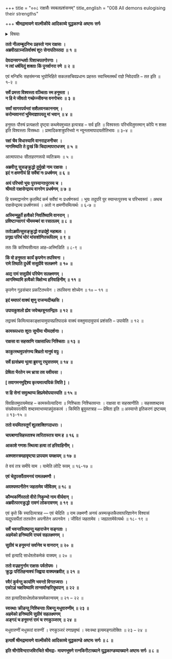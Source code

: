 +++
title = "००८ राक्षसैः स्वबलप्रशंसनम्"
title_english = "008 All demons eulogising their strengths"

+++
**श्रीमद्रामायणे** **वाल्मीकीये** **आदिकाव्ये युद्धकाण्डे** **अष्टमः** **सर्गः**


<details><summary>विषयाः</summary>

प्रहस्तादिभीरावणंप्रत्यास्मश्लाघनपूर्वकं रामादिवधप्रतिज्ञानेन समाश्वासनम् ॥ १ ॥

</details>


**ततो नीलाम्बुदनिभः प्रहस्तो नाम राक्षसः** **।  
अब्रवीत्प्राञ्जलिर्वाक्यं शूरः सेनापतिस्तदा** **॥** **१** **॥**

**देवदानवगन्धर्वाः पिशाचपतगोरगाः** **।  
न त्वां धर्षयितुं शक्ताः किं पुनर्वानरा रणे** **॥** **२** **॥**

एवं मन्त्रिभिः सहसंमन्त्र्य भूयोभिहिते सकलसचिवप्रधानः प्रहस्तः स्वाभिमतमर्थं राज्ञे निवेदयति – तत इति ॥ १-२ ॥



**सर्वे प्रमत्ता विश्वस्ता वञ्चिताः स्म हनूमता** **।  
न हि मे जीवतो गच्छेज्जीवन्स वनगोचरः** **॥** **३** **॥**

**सर्वां सागरपर्यन्तां सशैलवनकाननाम्** **।  
करोम्यवानरां भूमिमाज्ञापयतु मां भवान्** **॥** **४** **॥**

हनुमतः पौरुषं प्रत्यक्षतो दृष्ट्वा कथमेवमुच्यत इत्यत्राह – सर्व इति ॥ विश्वस्ताः परिभवितुमस्मान् कोपि न शक्त इति विश्वस्ताः विस्रब्धाः । प्रामादिकशत्रुपरिभवो न न्यूनतामापादयतीतिभावः ॥ ३–४ ॥



**रक्षां चैव विधास्यामि वानराद्रजनीचर** **।  
नागमिष्यति ते दुःखं किं चिदात्मापराधजम्** **॥** **५** **॥**

आत्मापराधः सीताहरणरूपो व्यतिक्रमः ॥ ५ ॥



**अब्रवीत्तु** **सुसङ्क्रुद्धो दुर्मुखो नाम राक्षसः** **।  
इदं न क्षमणीयं हि सर्वेषां नः प्रधर्षणम्** **॥** **६** **॥**

**अयं परिभवो भूयः पुरस्यान्तःपुरस्य च** **।  
श्रीमतो राक्षसेन्द्रस्य वानरेण** **प्रधर्षणम्** **॥** **७** **॥**

हि यस्माद्वानरेण कृतमिदं कर्म सर्वेषां नः प्रधर्षणरूपं । भूयः तदुपरि पुर स्यान्तःपुरस्य च परिभवरूपं । अथच राक्षसेन्द्रस्य प्रधर्षणरूपं । अतो न क्षमणीयमित्यर्थः ॥ ६-७ ॥



**अस्मिन्मुहूर्ते हत्वैको निवर्तिष्यामि वानरान्** **।  
प्रविष्टान्सागरं भीममम्बरं वा रसातलम्** **॥** **८** **॥**

**ततोऽब्रवीत्सुसङ्क्रुद्धो वज्रदंष्ट्रो महाबलः** **।  
प्रगृह्य परिघं घोरं मांसशोणितरूपितम्** **॥** **९** **॥**

ततः किं करिष्यसीत्यत आह–अस्मिन्निति ॥ ८-९ ॥



**किं वो हनुमता कार्यं कृपणेन तपस्विना** **।  
रामे तिष्ठति दुर्धर्षे** **ससुग्रीवे सलक्ष्मणे** **॥** **१०** **॥**

**अद्य रामं ससुग्रीवं परिघेण सलक्ष्मणम्** **।  
आगमिष्यामि हत्वैको विक्षोभ्य हरिवाहिनीम्** **॥** **११** **॥**

कृपणेन गूढसंचार प्रकटितभयेन । तपस्विना शोच्येन ॥ १० – ११ ॥



**इदं ममापरं वाक्यं शृणु राजन्यदीच्छसि ।**

**उपायकुशलो ह्येव जयेच्छत्रूनतन्द्रितः ॥ १२ ॥**

तद्वाक्यं किमित्याकाङ्क्षायामुपायप्रतिपादकं वाक्यं वक्तुमादावुपायं प्रशंसति – उपायेति ॥ १२ ॥



**कामरूपधराः शूराः सुभीमा भीमदर्शनाः ।**

**राक्षसा वा सहस्राणि राक्षसाधिप निश्चिताः ॥ १३ ॥**

**काकुत्स्थमुपसंगम्य बिभ्रतो मानुषं वपुः ।**

**सर्वे ह्यसंभ्रमा भूत्वा ब्रुवन्तु रघुसत्तमम् ॥ १४ ॥**

**प्रेषिता भैरतेन स्म भ्रात्रा तव यवीयसा ।**

**\[ तवागमनमुद्दिश्य कृत्यमात्ययिकं त्विति \] ।**

**स हि सेनां समुत्थाप्य क्षिप्रमेवोपयास्यति ॥ १५ ॥**

विवक्षितमुपायमेवाह – कामरूपेत्यादिना ॥ निश्चिताः निश्चितवन्तः । राक्षसा वा सहस्राणीति । सहस्रशब्दस्य संख्येयपरत्वेपि शब्दस्वाभाव्यान्नपुंसकत्वं । किमिति ब्रूयुस्तत्राह — प्रेषिता इति ॥ अस्यान्ते इतिकरणं द्रष्टव्यम् ॥ १३-१५ ॥



**ततो वयमितस्तूर्णं शूलशक्तिगदाधराः ।**

**चापबाणासिहस्ताश्च त्वरितास्तत्र याम ह ॥ १६ ॥**

**आकाशे गणशः स्थित्वा हत्वा तां हरिवाहिनीम् ।**

**अश्मशस्त्रमहावृष्ट्या प्रापयाम यमक्षयम् ॥ १७ ॥**

ते वयं तत्र समीपे याम । यामेति लोटि रूपम् ॥ १६-१७ ॥



**एवं चेदुपसर्पेतामनयं रामलक्ष्मणौ ।**

**अवश्यमपनीतेन जहतामेव जीवितम् ॥ १८ ॥**

**कौम्भकर्णिस्ततो वीरो निकुम्भो नाम वीर्यवान्** **।  
अब्रवीत्परमक्रुद्धो** **रावणं लोकरावणम्** **॥** **१९** **॥**

एवं कृते किं स्यादित्यत्राह — एवं चेदिति ॥ राम लक्ष्मणौ अनयं अस्मत्कृतकैतवापरिज्ञानेन विश्वासं यद्युपसर्पेतां ततस्तेन अपनीतेन अपनयेन । जीवितं जहतामेव । जह्यातामेवेत्यर्थः ॥ १८- १९ ॥



**सर्वे भवन्तस्तिष्ठन्तु महाराजेन सङ्गताः** **।  
अहमेको हनिष्यामि राघवं सहलक्ष्मणम्** **।**

**सुग्रीवं च हनूमन्तं सर्वानेव च वानरान् ॥** **२०** **॥**

सर्व इत्यादि सार्धश्लोकमेकं वाक्यम् ॥ २० ॥



**ततो वज्रहनुर्नाम राक्षसः पर्वतोपमः** **।  
क्रुद्धः परिलिहन्वक्त्रं जिह्वया वाक्यमब्रवीत्** **॥** **२१** **॥**

**स्वैरं कुर्वन्तु कार्याणि भवन्तो विगतज्वराः** **।  
एकोऽहं भक्षयिष्यामि तान्सर्वान्हरियूथपान्** **॥** **२२** **॥**

तत इत्यादिसार्धश्लोकत्रयमेकान्वयम् ॥ २१ – २२ ॥



**स्वस्थाः क्रीडन्तु निश्चिन्ताः पिबन्तु मधुवारुणीम्** **॥** **२३** **॥  
अहमेको हनिष्यामि सुग्रीवं सहलक्ष्मणम्  
अङ्गदं च हनूमन्तं रामं च रणकुञ्जरम्** **॥** **२४** **॥**

मधुवारुणीं मधुरूपां वारुणीं । रणकुञ्जरं रणाप्रवृष्यं । स्वःस्था इत्यमङ्गलोक्तिः ॥ २३ – २४ ॥

**इत्यार्षे श्रीमद्रामायणे** **वाल्मीकीये** **आदिकाव्ये युद्धकाण्डे** **अष्टमः** **सर्गः ॥** **८** **॥**

**इति श्रीगोविन्दराजविरचिते श्रीमद्रा- मायणभूषणे रत्नकिरीटाख्याने युद्धकाण्डव्याख्याने अष्टमः सर्गः ॥ ८ ॥**
